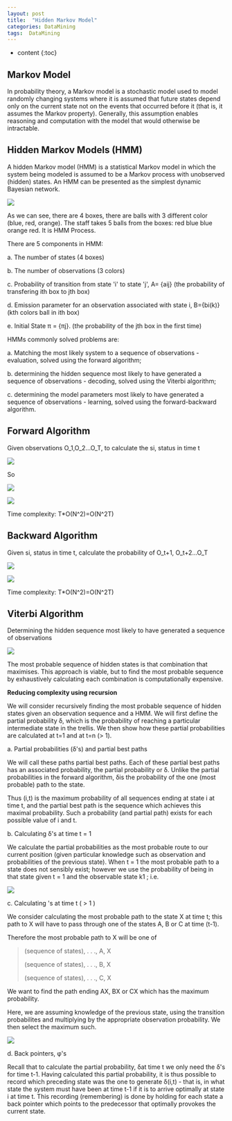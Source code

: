 ```yaml
---
layout: post
title:  "Hidden Markov Model" 
categories: DataMining
tags:  DataMining
---
```


* content
{:toc}

## Markov Model

In probability theory, a Markov model is a stochastic model used to model randomly changing systems where it is assumed that future states depend only on the current state not on the events that occurred before it (that is, it assumes the Markov property). Generally, this assumption enables reasoning and computation with the model that would otherwise be intractable. 

## Hidden Markov Models (HMM)

A hidden Markov model (HMM) is a statistical Markov model in which the system being modeled is assumed to be a Markov process with unobserved (hidden) states. An HMM can be presented as the simplest dynamic Bayesian network. 

![](/images/ML/hmm.png)

As we can see, there are 4 boxes, there are balls with 3 different color (blue, red, orange). The staff takes 5 balls from the boxes: red blue blue orange red. It is HMM Process.

There are 5 components in HMM:

a. The number of states (4 boxes)

b. The number of observations (3 colors)

c. Probability of transition from state 'i' to state 'j', A= {aij} (the probability of transfering ith box to jth box)

d. Emission parameter for an observation associated with state i, B={bi(k)} (kth colors ball in ith box)

e. Initial State π = {πj}. (the probability of the jth box in the first time)

HMMs commonly solved problems are:

a. Matching the most likely system to a sequence of observations -evaluation, solved using the forward algorithm;

b. determining the hidden sequence most likely to have generated a sequence of observations - decoding, solved using the Viterbi algorithm;

c. determining the model parameters most likely to have generated a sequence of observations - learning, solved using the forward-backward algorithm.

## Forward Algorithm

Given observations O_1,O_2...O_T, to calculate the si, status in time t

![](/images/ML/hmm2.png)

So

![](/images/ML/hmm3.png)

![](/images/ML/hmm4.png)

Time complexity: T*O(N^2)=O(N^2T)

## Backward Algorithm

Given si, status in time t, calculate the probability of O_t+1, O_t+2...O_T

![](/images/ML/hmm5.png)

![](/images/ML/hmm6.png)

Time complexity: T*O(N^2)=O(N^2T)

## Viterbi Algorithm

Determining the hidden sequence most likely to have generated a sequence of observations 

![](/images/ML/hmm7.png)

The most probable sequence of hidden states is that combination that maximises. This approach is viable, but to find the most probable sequence by exhaustively calculating each combination is computationally expensive.

**Reducing complexity using recursion**

We will consider recursively finding the most probable sequence of hidden states given an observation sequence and a HMM. We will first define the partial probability δ, which is the probability of reaching a particular intermediate state in the trellis. We then show how these partial probabilities are calculated at t=1 and at t=n (> 1).

a. Partial probabilities (δ's) and partial best paths

We will call these paths partial best paths. Each of these partial best paths has an associated probability, the partial probability or δ. Unlike the partial probabilities in the forward algorithm, δis the probability of the one (most probable) path to the state.

Thus (i,t) is the maximum probability of all sequences ending at state i at time t, and the partial best path is the sequence which achieves this maximal probability. Such a probability (and partial path) exists for each possible value of i and t.

b. Calculating δ's at time t = 1

We calculate the  partial probabilities as the most probable route to our current position (given particular knowledge such as observation and probabilities of the previous state). When t = 1 the most probable path to a state does not sensibly exist; however we use the probability of being in that state given t = 1 and the observable state k1 ; i.e.

![](/images/ML/hmm8.png)

c. Calculating 's at time t ( > 1 )

We consider calculating the most probable path to the state X at time t; this path to X will have to pass through one of the states A, B or C at time (t-1).

Therefore the most probable path to X will be one of

> (sequence of states), . . ., A, X
>
> (sequence of states), . . ., B, X
>
> (sequence of states), . . ., C, X

We want to find the path ending AX, BX or CX which has the maximum probability.


Here, we are assuming knowledge of the previous state, using the transition probabilites and multiplying by the appropriate observation probability. We then select the maximum such.

![](/images/ML/hmm9.png)

d. Back pointers, φ's

Recall that to calculate the partial probability, δat time t we only need the δ's for time t-1. Having calculated this partial probability, it is thus possible to record which preceding state was the one to generate δ(i,t) - that is, in what state the system must have been at time t-1 if it is to arrive optimally at state i at time t. This recording (remembering) is done by holding for each state a back pointer  which points to the predecessor that optimally provokes the current state.



